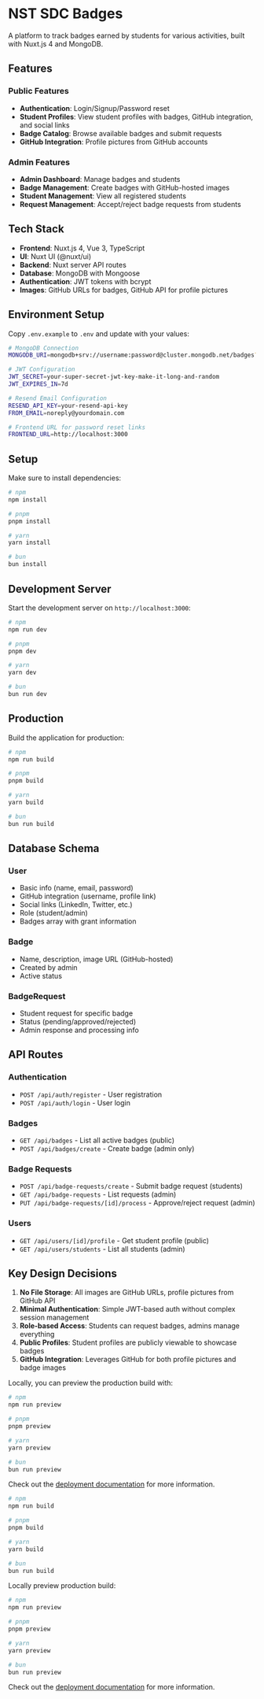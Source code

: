 # NST SDC Badges

A platform to track badges earned by students for various activities, built with Nuxt.js 4 and MongoDB.

## Features

### Public Features

- **Authentication**: Login/Signup/Password reset
- **Student Profiles**: View student profiles with badges, GitHub integration, and social links
- **Badge Catalog**: Browse available badges and submit requests
- **GitHub Integration**: Profile pictures from GitHub accounts

### Admin Features

- **Admin Dashboard**: Manage badges and students
- **Badge Management**: Create badges with GitHub-hosted images
- **Student Management**: View all registered students
- **Request Management**: Accept/reject badge requests from students

## Tech Stack

- **Frontend**: Nuxt.js 4, Vue 3, TypeScript
- **UI**: Nuxt UI (@nuxt/ui)
- **Backend**: Nuxt server API routes
- **Database**: MongoDB with Mongoose
- **Authentication**: JWT tokens with bcrypt
- **Images**: GitHub URLs for badges, GitHub API for profile pictures

## Environment Setup

Copy `.env.example` to `.env` and update with your values:

```bash
# MongoDB Connection
MONGODB_URI=mongodb+srv://username:password@cluster.mongodb.net/badges?retryWrites=true&w=majority

# JWT Configuration
JWT_SECRET=your-super-secret-jwt-key-make-it-long-and-random
JWT_EXPIRES_IN=7d

# Resend Email Configuration
RESEND_API_KEY=your-resend-api-key
FROM_EMAIL=noreply@yourdomain.com

# Frontend URL for password reset links
FRONTEND_URL=http://localhost:3000
```

## Setup

Make sure to install dependencies:

```bash
# npm
npm install

# pnpm
pnpm install

# yarn
yarn install

# bun
bun install
```

## Development Server

Start the development server on `http://localhost:3000`:

```bash
# npm
npm run dev

# pnpm
pnpm dev

# yarn
yarn dev

# bun
bun run dev
```

## Production

Build the application for production:

```bash
# npm
npm run build

# pnpm
pnpm build

# yarn
yarn build

# bun
bun run build
```

## Database Schema

### User

- Basic info (name, email, password)
- GitHub integration (username, profile link)
- Social links (LinkedIn, Twitter, etc.)
- Role (student/admin)
- Badges array with grant information

### Badge

- Name, description, image URL (GitHub-hosted)
- Created by admin
- Active status

### BadgeRequest

- Student request for specific badge
- Status (pending/approved/rejected)
- Admin response and processing info

## API Routes

### Authentication

- `POST /api/auth/register` - User registration
- `POST /api/auth/login` - User login

### Badges

- `GET /api/badges` - List all active badges (public)
- `POST /api/badges/create` - Create badge (admin only)

### Badge Requests

- `POST /api/badge-requests/create` - Submit badge request (students)
- `GET /api/badge-requests` - List requests (admin)
- `PUT /api/badge-requests/[id]/process` - Approve/reject request (admin)

### Users

- `GET /api/users/[id]/profile` - Get student profile (public)
- `GET /api/users/students` - List all students (admin)

## Key Design Decisions

1. **No File Storage**: All images are GitHub URLs, profile pictures from GitHub API
2. **Minimal Authentication**: Simple JWT-based auth without complex session management  
3. **Role-based Access**: Students can request badges, admins manage everything
4. **Public Profiles**: Student profiles are publicly viewable to showcase badges
5. **GitHub Integration**: Leverages GitHub for both profile pictures and badge images

Locally, you can preview the production build with:

```bash
# npm
npm run preview

# pnpm
pnpm preview

# yarn
yarn preview

# bun
bun run preview
```

Check out the [deployment documentation](https://nuxt.com/docs/getting-started/deployment) for more information.

```bash
# npm
npm run build

# pnpm
pnpm build

# yarn
yarn build

# bun
bun run build
```

Locally preview production build:

```bash
# npm
npm run preview

# pnpm
pnpm preview

# yarn
yarn preview

# bun
bun run preview
```

Check out the [deployment documentation](https://nuxt.com/docs/getting-started/deployment) for more information.
